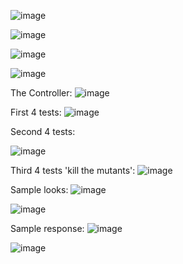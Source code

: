 ![image](https://github.com/user-attachments/assets/5e679529-a884-4f7a-8a68-74d0224e888c)

![image](https://github.com/user-attachments/assets/d2a6ba8d-ff6c-49d7-b86c-c4e197d3857c)

![image](https://github.com/user-attachments/assets/9c7d847b-ef0a-4721-8788-05bd6ba1db35)

![image](https://github.com/user-attachments/assets/aea28ec0-58b5-41ab-8661-da7fc7a37048)

The Controller:
![image](https://github.com/user-attachments/assets/b5df7e34-b3db-40e4-aa54-c0d2579ec1fb)

First 4 tests:
![image](https://github.com/user-attachments/assets/8d8c36d0-3538-4d69-9145-ae5bc6adbc2c)

Second 4 tests:

![image](https://github.com/user-attachments/assets/ad0e0bf6-9665-4272-9add-2bfdfacd185c)

Third 4 tests 'kill the mutants':
![image](https://github.com/user-attachments/assets/b3665cfc-5dea-4f83-9cf6-3f7f03707eb4)



Sample looks:
![image](https://github.com/user-attachments/assets/ab30d154-21ec-4621-99c5-cb10f05a75ce)


![image](https://github.com/user-attachments/assets/806a50f3-c0ae-4362-b411-d82cc288706c)


Sample response:
![image](https://github.com/user-attachments/assets/02903335-4c36-499b-90e1-850b0cee4da2)

![image](https://github.com/user-attachments/assets/f10d7113-83c2-4713-937c-196601b0b838)










